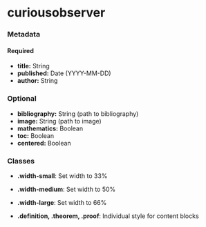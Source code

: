 # curiousobserver

### Metadata

#### Required

- **title:** String
- **published:** Date (YYYY-MM-DD)
- **author:** String

### Optional

- **bibliography:** String (path to bibliography)
- **image:** String (path to image)
- **mathematics:** Boolean
- **toc:** Boolean
- **centered:** Boolean

### Classes

- **.width-small**: Set width to 33%
- **.width-medium**: Set width to 50%
- **.width-large**: Set width to 66%

- **.definition, .theorem, .proof**: Individual style for content blocks
